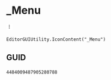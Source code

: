 # _Menu
![](/img/_Menu.png)

``` CSharp
EditorGUIUtility.IconContent("_Menu")
```
## GUID
```
4484009487905280788
```
